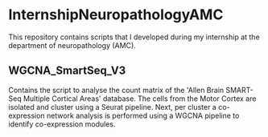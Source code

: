 # InternshipNeuropathologyAMC
This repository contains scripts that I developed during my internship at the department of neuropathology (AMC).

## WGCNA_SmartSeq_V3
Contains the script to analyse the count matrix of the 'Allen Brain SMART-Seq Multiple Cortical Areas' database.
The cells from the Motor Cortex are isolated and cluster using a Seurat pipeline. 
Next, per cluster a co-expression network analysis is performed using a WGCNA pipeline to identify co-expression modules.
